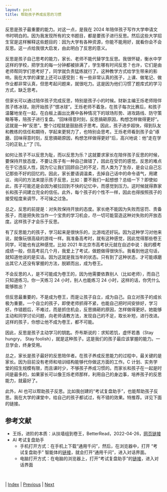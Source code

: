 ```yaml
---
layout: post
title: 帮助孩子养成反思的习惯
---
```


反思是孩子最重要的能力。对这一点，是我在 2024 年陪伴孩子写作大学申请文书时明白的。因为我发现所有的文书题目，都是要孩子进行反思。然后这些大学招生官是这样解释这些题目的：因为大学有各种资源，你能不能用好，就看你会不会反思。这一点给我很大启发，由此明白了反思的意义。

反思是孩子自己思考的能力，家长、老师不能代替学生反思。我很怀疑，衡水中学这样的学校，把学生的每一分钟都被排满了，学生哪有时间反思？也许，它们是由老师帮同学们思考好了，同学就负责猛练就行了。这种教学方式给学生带来的影响，我在大学的课堂上还可以感受到：有一些非常认真的孩子，上课、做笔记、做作业都非常认真，但思考起问题来，就很吃力。这是因为他们习惯了题库式的学习方式，缺乏思考。

但家长可以通过陪伴孩子完成反思，特别是孩子小的时候。财新主编王烁老师陪伴孩子练冰球。刚开始孩子”恨冰球“。王烁老师不着急，在孩子每次比赛后，和孩子温馨地坐在一起，在白板上画出比赛中各种情况下的球场形势、进攻路线、防守策略等等，陪孩子进行复盘。“回味得意时刻，反思搞砸原因，构想怎样做得更好“。这就是一种“反思”。整个过程就是鼓励孩子思考。因此，孩子进步超快，得到队友和教练的信任和期待，学起来更努力了，也特别会思考。王烁老师看到孩子会”琢磨、回味得意时刻，反思搞砸原因，构想怎样做得更好“后，高兴地说：他”走在学习的正轨上“了 [1]。

如何让孩子不以反思为耻，而以反思为乐？这就要求家长在陪伴孩子反思的时候，要保持开放态度，不要让孩子有一种自己做错了，因此在受罚的感觉。反思的难点在于它违反人性，因为它让我们回顾自己的不足，而人类为了生存，是会让自己忘记那些不好的回忆的。因此，家长要语调温柔，去掉自己话中的命令语气，用建议、询问的方法来提示孩子反思，比如：要不我们一起想想？总结一下？即使如此，孩子可能还是会因为被拉回到不快的记忆中，而感觉到压力。这时候就得靠家长和孩子间建立完全的信任。此外，每个孩子的个性不一样，因此也得按照孩子的接受程度来调节，不可操之过急。

总之，反思的前提是：对失败保持开放的态度。家长绝不能因为失败而惩罚、责备孩子，而是把失败当作一个宝贵的学习机会，尽一切可能营造这种对失败的开放态度。这样孩子才会乐于反思。

有了反思能力的孩子，学习起来是很快乐的，比游戏还好玩。因为这种学习对他来说，就像玩很高级的游戏一样。我准备高考时，就有这种感觉，因此觉得那些卷王同学，可能也有这种感觉。比如 2021 年北京市高考状元就在自述中说：我的模考成绩一般，但高考前几个月，我爱上了考试，做题做得很快乐。我看到他这句话，就知道他说的是实话。因为这就是我当年的状态。只有到了这种状态，才可能琢磨出其它人还没有掌握的方法，脱颖而出，成为卷王。

不会反思的人，是不可能成为卷王的，因为他需要依靠别人（比如老师），而自己只知道练习。你一天练习 24 小时，别人也能练习 24 小时，这样的话，你凭什么能够胜出？

但反思最重要的，不是成为卷王，而是让孩子自立，成为自己。自立对孩子的成长极为重要。一个自立的孩子，即使老师抓得不紧，也能自己把时间安排好，学习好。作错题后，不难过，而是抓住机会，反思搞砸的原因，怎样做得更好。她能够主动和同学讨论问题，向老师请教方法，发现自己的不足，取长补短，进行改进。这样的孩子，你想让他不成为卷王，都不可能。

因此，反思是孩子主动学习的钥匙。乔布斯说的：求知若饥，虚怀若愚（Stay hungry， Stay foolish），就是这种孩子。这是我们的孩子最应该掌握的能力。一旦学会，终身受用。

总之，家长是孩子最好的反思陪伴者。在孩子养成反思能力的过程中，最关键的是家长。因为目前没有老师和培训结构能够代你做这方面的工作。C 计划、实务学堂的招生规模有限，而且课时少，不够孩子养成习惯的。而家长和孩子在一起是时间是最多的，如果家长可以像王烁老师那样，利用自己的身边事，培养孩子的反思能力，就最好了。

此外，AI 也可以帮助孩子反思。比如我创建的“考试复盘助手”，也能帮助孩子反思。我在大学的课堂中，给自己的孩子都试过，有不错的效果。特推荐。详见下面的链接。

## 参考文献

- 王烁，进阶的本质：从扶墙组到卷王，BetterRead，2022-04-26，[网页链接](https://mp.weixin.qq.com/s/r6Dkztn8kUbtyQgWXH__Kw)
- AI 考试复盘助手
  - 手机打开方式：在手机上下载“通用千问”，然后，在浏览器中，打开 “考试复盘助手” 智能体的[链接](https://m.tongyi.aliyun.com/app/tongyi/tongyi-hybrid/share-result?shareId=06b8825a-dda2-4fa6-9e3d-17c7ac7acf75)，就会打开“通用千问”，进入对话界面。
  - 电脑打开方式：在电脑的浏览器上，打开“考试复盘助手”的[链接](https://t.aliyun.com/U/EPrcEG)，进入对话界面

<br/>

| [Index](./) | [Previous](2-3-gaokao-reflection) | [Next](2-7-parent)

